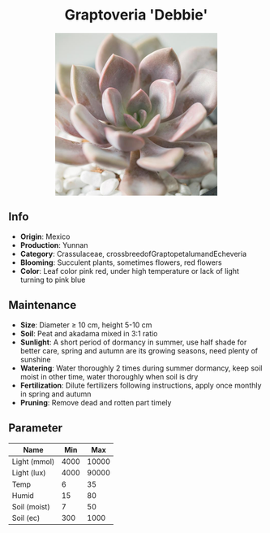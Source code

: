 <h1 align='center'>Graptoveria 'Debbie'</h1>
<p align="center">
    <img 
        align='center'
        width='320'
        src="../images/graptoveria debbie.png" 
        alt='Graptoveria 'Debbie'' />
</p>

## Info

 - **Origin**: Mexico
 - **Production**: Yunnan
 - **Category**: Crassulaceae, crossbreedofGraptopetalumandEcheveria
 - **Blooming**: Succulent plants, sometimes flowers, red flowers
 - **Color**: Leaf color pink red, under high temperature or lack of light turning to pink blue

## Maintenance

 - **Size**: Diameter ≥ 10 cm, height 5-10 cm
 - **Soil**: Peat and akadama mixed in 3:1 ratio
 - **Sunlight**: A short period of dormancy in summer, use half shade for better care, spring and autumn are its growing seasons, need plenty of sunshine
 - **Watering**: Water thoroughly 2 times during summer dormancy, keep soil moist in other time, water thoroughly when soil is dry
 - **Fertilization**: Dilute fertilizers following instructions,  apply once monthly in spring and autumn
 - **Pruning**: Remove dead and rotten part timely

## Parameter

| Name         | Min  | Max   |
|--------------|------|-------|
| Light (mmol) | 4000 | 10000  |
| Light (lux)  | 4000 | 90000 |
| Temp         | 6    | 35    |
| Humid        | 15   | 80    |
| Soil (moist) | 7   | 50    |
| Soil (ec)    | 300  | 1000  |